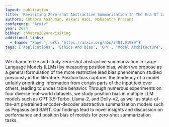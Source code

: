 ```yaml
---
layout: publication
title: 'Revisiting Zero-shot Abstractive Summarization In The Era Of Large Language Models From The Perspective Of Position Bias'
authors: Chhabra Anshuman, Askari Hadi, Mohapatra Prasant
conference: "Arxiv"
year: 2024
bibkey: chhabra2024revisiting
additional_links:
  - {name: "Paper", url: "https://arxiv.org/abs/2401.01989"}
tags: ['Applications', 'Ethics And Bias', 'GPT', 'Model Architecture', 'Reinforcement Learning']
---
```

We characterize and study zero-shot abstractive summarization in Large
Language Models (LLMs) by measuring position bias, which we propose as a
general formulation of the more restrictive lead bias phenomenon studied
previously in the literature. Position bias captures the tendency of a model
unfairly prioritizing information from certain parts of the input text over
others, leading to undesirable behavior. Through numerous experiments on four
diverse real-world datasets, we study position bias in multiple LLM models such
as GPT 3.5-Turbo, Llama-2, and Dolly-v2, as well as state-of-the-art pretrained
encoder-decoder abstractive summarization models such as Pegasus and BART. Our
findings lead to novel insights and discussion on performance and position bias
of models for zero-shot summarization tasks.

